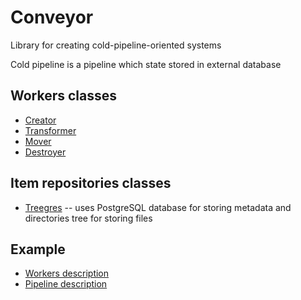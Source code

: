 # Conveyor

Library for creating cold-pipeline-oriented systems

Cold pipeline is a pipeline which state stored in external database

## Workers classes

* [Creator](conveyor/workers/Creator.py)
* [Transformer](conveyor/workers/Transformer.py)
* [Mover](conveyor/workers/Mover.py)
* [Destroyer](conveyor/workers/Destroyer.py)

## Item repositories classes

* [Treegres](conveyor/repositories/Treegres.py) -- uses PostgreSQL database for storing metadata and directories tree for storing files

## Example

* [Workers description](tests/example_workers.py)
* [Pipeline description](tests/test_pipeline.py)

